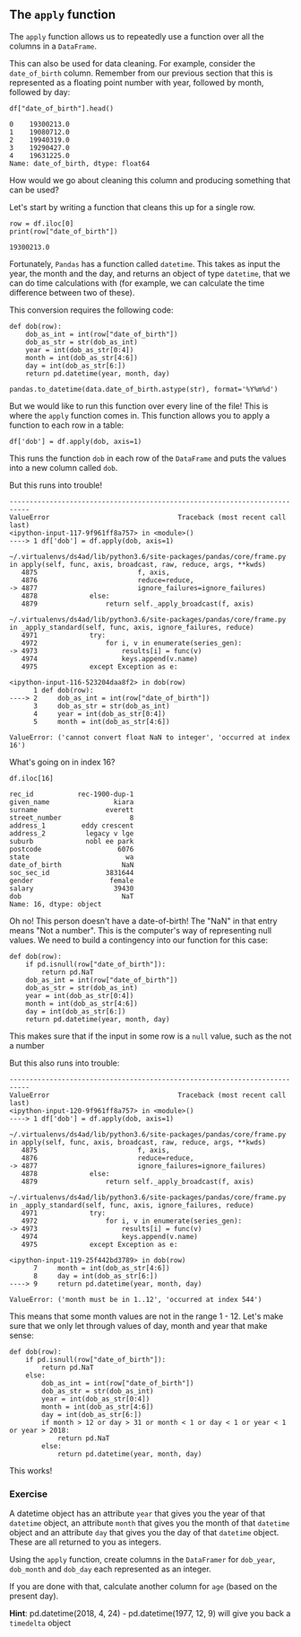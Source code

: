 ## The `apply` function

The `apply` function allows us to repeatedly use a function over all the columns in a `DataFrame`. 

This can also be used for data cleaning. For example, consider the `date_of_birth` column. Remember from our previous section that this is represented as a floating point number with year, followed by month, followed by day:  

```
df["date_of_birth"].head()
```
```
0    19300213.0
1    19080712.0
2    19940319.0
3    19290427.0
4    19631225.0
Name: date_of_birth, dtype: float64
```

How would we go about cleaning this column and producing something that can be used?   

Let's start by writing a function that cleans this up for a single row. 

```
row = df.iloc[0]
print(row["date_of_birth"])
```
```
19300213.0
```

Fortunately, `Pandas` has a function called `datetime`. This takes as input the year, the month and the day, and returns an object of type `datetime`, that we can do time calculations with (for example, we can calculate the time difference between two of these).

This conversion requires the following code:

```
def dob(row):
    dob_as_int = int(row["date_of_birth"])
    dob_as_str = str(dob_as_int)
    year = int(dob_as_str[0:4])
    month = int(dob_as_str[4:6])
    day = int(dob_as_str[6:])
    return pd.datetime(year, month, day)
```

```
pandas.to_datetime(data.date_of_birth.astype(str), format='%Y%m%d')
```


But we would like to run this function over every line of the file! This is where the `apply` 
function comes in. This function allows you to apply a function to each row in a table: 

```
df['dob'] = df.apply(dob, axis=1)
```

This runs the function `dob` in each row of the `DataFrame` and puts the values into a new column called `dob`. 

But this runs into trouble! 

```
---------------------------------------------------------------------------
ValueError                                Traceback (most recent call last)
<ipython-input-117-9f961ff8a757> in <module>()
----> 1 df['dob'] = df.apply(dob, axis=1)

~/.virtualenvs/ds4ad/lib/python3.6/site-packages/pandas/core/frame.py in apply(self, func, axis, broadcast, raw, reduce, args, **kwds)
   4875                         f, axis,
   4876                         reduce=reduce,
-> 4877                         ignore_failures=ignore_failures)
   4878             else:
   4879                 return self._apply_broadcast(f, axis)

~/.virtualenvs/ds4ad/lib/python3.6/site-packages/pandas/core/frame.py in _apply_standard(self, func, axis, ignore_failures, reduce)
   4971             try:
   4972                 for i, v in enumerate(series_gen):
-> 4973                     results[i] = func(v)
   4974                     keys.append(v.name)
   4975             except Exception as e:

<ipython-input-116-523204daa8f2> in dob(row)
      1 def dob(row):
----> 2     dob_as_int = int(row["date_of_birth"])
      3     dob_as_str = str(dob_as_int)
      4     year = int(dob_as_str[0:4])
      5     month = int(dob_as_str[4:6])

ValueError: ('cannot convert float NaN to integer', 'occurred at index 16')
```

What's going on in index 16? 

```
df.iloc[16]
```
```
rec_id           rec-1900-dup-1
given_name                kiara
surname                 everett
street_number                 8
address_1         eddy crescent
address_2          legacy v lge
suburb             nobl ee park
postcode                   6076
state                        wa
date_of_birth               NaN
soc_sec_id              3831644
gender                   female
salary                    39430
dob                         NaT
Name: 16, dtype: object
```

Oh no! This person doesn't have a date-of-birth! The "NaN" in that entry means "Not a number". This is the computer's way of representing null values. We need to build a contingency into our function for this case: 

```
def dob(row):
    if pd.isnull(row["date_of_birth"]):
        return pd.NaT
    dob_as_int = int(row["date_of_birth"])
    dob_as_str = str(dob_as_int)
    year = int(dob_as_str[0:4])
    month = int(dob_as_str[4:6])
    day = int(dob_as_str[6:])
    return pd.datetime(year, month, day)
```

This makes sure that if the input in some row is a `null` value, such as the not a number

But this also runs into trouble: 

```
---------------------------------------------------------------------------
ValueError                                Traceback (most recent call last)
<ipython-input-120-9f961ff8a757> in <module>()
----> 1 df['dob'] = df.apply(dob, axis=1)

~/.virtualenvs/ds4ad/lib/python3.6/site-packages/pandas/core/frame.py in apply(self, func, axis, broadcast, raw, reduce, args, **kwds)
   4875                         f, axis,
   4876                         reduce=reduce,
-> 4877                         ignore_failures=ignore_failures)
   4878             else:
   4879                 return self._apply_broadcast(f, axis)

~/.virtualenvs/ds4ad/lib/python3.6/site-packages/pandas/core/frame.py in _apply_standard(self, func, axis, ignore_failures, reduce)
   4971             try:
   4972                 for i, v in enumerate(series_gen):
-> 4973                     results[i] = func(v)
   4974                     keys.append(v.name)
   4975             except Exception as e:

<ipython-input-119-25f442bd3789> in dob(row)
      7     month = int(dob_as_str[4:6])
      8     day = int(dob_as_str[6:])
----> 9     return pd.datetime(year, month, day)

ValueError: ('month must be in 1..12', 'occurred at index 544')

```

This means that some month values are not in the range 1 - 12. Let's make sure that we only let through values of day, month and year that make sense:

```
def dob(row):
    if pd.isnull(row["date_of_birth"]):
        return pd.NaT
    else:
        dob_as_int = int(row["date_of_birth"])
        dob_as_str = str(dob_as_int)
        year = int(dob_as_str[0:4])
        month = int(dob_as_str[4:6])
        day = int(dob_as_str[6:])
        if month > 12 or day > 31 or month < 1 or day < 1 or year < 1 or year > 2018:
            return pd.NaT
        else:
            return pd.datetime(year, month, day)
```

This works!

### Exercise 

A datetime object has an attribute `year` that gives you the year of that `datetime` object, an attribute `month` that gives you the month of that `datetime` object and an attribute `day` that gives you the day of that `datetime` object. These are all returned to you as integers.

Using the `apply` function, create columns in the `DataFramer` for `dob_year`, `dob_month` and `dob_day` each represented as an integer. 

If you are done with that, calculate another column for `age` (based on the present day). 

**Hint**: pd.datetime(2018, 4, 24) - pd.datetime(1977, 12, 9) will give you back a `timedelta` object



